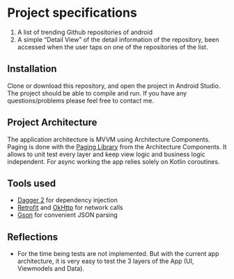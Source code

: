 # Project specifications
1. A list of trending Github repositories of android
2. A simple “Detail View” of the detail information of the repository, been accessed when the user taps on one of the repositories of the list.

## Installation
Clone or download this repository, and open the project in Android Studio.
The project should be able to compile and run.
If you have any questions/problems please feel free to contact me.

## Project Architecture
The application architecture is MVVM using Architecture Components.
Paging is done with the [Paging Library](https://developer.android.com/topic/libraries/architecture/paging/) from the Architecture Components.
It allows to unit test every layer and keep view logic and business logic independent.
For async working the app relies solely on Kotlin coroutines.

## Tools used
* [Dagger 2](https://github.com/google/dagger) for dependency injection
* [Retrofit](https://github.com/square/retrofit) and [OkHttp](https://github.com/square/okhttp) for network calls
* [Gson](https://github.com/google/gson) for convenient JSON parsing

## Reflections
* For the time being tests are not implemented. But with the current app architecture, it is very easy to test the 3 layers of the App (UI, Viewmodels and Data).